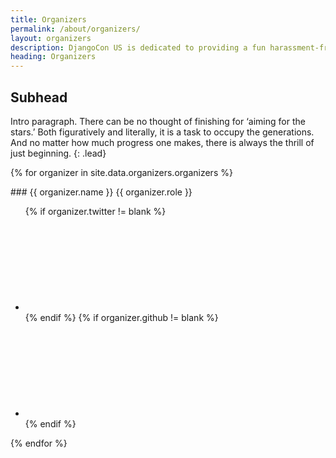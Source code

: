 ```yaml
---
title: Organizers
permalink: /about/organizers/
layout: organizers
description: DjangoCon US is dedicated to providing a fun harassment-free conference experience for everyone, regardless of gender, gender identity, sexual orientation, disability, physical appearance, body size, race, or religion.
heading: Organizers
---
```



## Subhead

Intro paragraph. There can be no thought of finishing for ‘aiming for the stars.’ Both figuratively and literally, it is a task to occupy the generations. And no matter how much progress one makes, there is always the thrill of just beginning.
{: .lead}

<div class="row organizers">

{% for organizer in site.data.organizers.organizers %}
<div class="column small-6 medium-4 large-3">

<div class="profile">
<img class="thumbnail" data-interchange="[https://placem.at/people?w=600&h=600, small], [https://placem.at/people?w=400&h=400, medium]">
<div markdown="1">
### {{ organizer.name }}
{{ organizer.role }}
</div>
<ul class="social-icons">
{% if organizer.twitter != blank %}
<li><a class="twitter" href="https://twitter.com/{{ organizer.twitter }}" target="_blank">
<svg class="twitter-icon"><use xlink:href="#twitter-icon"></use></svg>
</a>
</li>
{% endif %}
{% if organizer.github != blank %}
<li>
<a class="github" href="https://github.com/{{ organizer.github }}/" target="_blank">
<svg class="social-icon"><use xlink:href="#github-icon"></use></svg>
</a>
</li>
{% endif %}
</ul>
</div><!--/.profile -->
</div><!--/.column -->
{% endfor %}

</div><!--/.row -->

